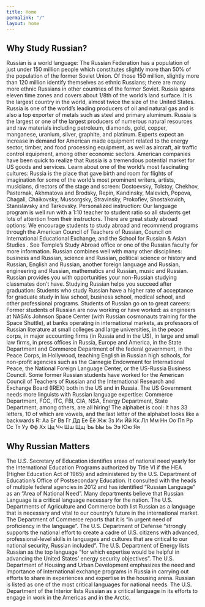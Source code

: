 ```yaml
---
title: Home
permalink: "/"
layout: home
---
```


## Why Study Russian?
  
Russian is a world language: The Russian Federation has a population of just under 150 million people which constitutes slightly more than 50% of the population of the former Soviet Union. Of those 150 million, slightly more than 120 million identify themselves as ethnic Russians; there are many more ethnic Russians in other countries of the former Soviet. Russia spans eleven time zones and covers about 1/8th of the world’s land surface. It is the largest country in the world, almost twice the size of the United States.
Russia is one of the world’s leading producers of oil and natural gas and is also a top exporter of metals such as steel and primary aluminum. Russia is the largest or one of the largest producers of numerous natural resources and raw materials including petroleum, diamonds, gold, copper, manganese, uranium, silver, graphite, and platinum. Experts expect an increase in demand for American made equipment related to the energy sector, timber, and food processing equipment, as well as aircraft, air traffic control equipment, among other economic sectors. American companies have been quick to realize that Russia is a tremendous potential market for US goods and services.
Learn about one of the world’s most fascinating cultures: Russia is the place that gave birth and room for flights of imagination for some of the world’s most prominent writers, artists, musicians, directors of the stage and screen: Dostoevsky, Tolstoy, Chekhov, Pasternak, Akhmatova and Brodsky, Repin, Kandinsky, Malevich, Popova, Chagall, Chaikovsky, Mussorgsky, Stravinsky, Prokofiev, Shostakovich, Stanislavsky and Tarkovsky.
Personalized instruction: Our language program is well run with a 1:10 teacher to student ratio so all students get lots of attention from their instructors.
There are great study abroad options: We encourage students to study abroad and recommend programs through the American Council of Teachers of Russian, Council on International Educational Exchange, and the School for Russian & Asian Studies . See Temple’s Study Abroad office or one of the Russian faculty for more information.
Russian combines well with many other disciplines: business and Russian, science and Russian, political science or history and Russian, English and Russian, another foreign language and Russian, engineering and Russian, mathematics and Russian, music and Russian. Russian provides you with opportunities your non-Russian studying classmates don’t have.
Studying Russian helps you succeed after graduation: Students who study Russian have a higher rate of acceptance for graduate study in law school, business school, medical school, and other professional programs.
Students of Russian go on to great careers: Former students of Russian are now working or have worked: as engineers at NASA’s Johnson Space Center (with Russian cosmonauts training for the Space Shuttle), at banks operating in international markets, as professors of Russian literature at small colleges and large universities, in the peace corps, in major accounting firms (in Russia and in the US), in large and small law firms, in press offices in Russia, Europe and America, in the State Department and Commerce Department of the federal government, in the Peace Corps, in Hollywood,  teaching English in Russian high schools, for non-profit agencies such as the Carnegie Endowment for International Peace, the National Foreign Language Center, or the US-Russia Business Council. Some former Russian students have worked for the American Council of Teachers of Russian and the International Research and Exchange Board (IREX) both in the US and in Russia.
The US Government needs more linguists with Russian language expertise: Commerce Department, FCC, ITC, FBI, CIA, NSA, Energy Department, State Department, among others, are all hiring!
The alphabet is cool: It has 33 letters, 10 of which are vowels, and the last letter of the alphabet looks like a backwards R:
Аа Бг Вв Гг Дд Ее Ёё Жж Зз Ии Йй
Кк Лл Мм Нн Оо Пп Рр Сс Тт Уу Фф
Хх Цц Чч Шш Щщ Ъь Ыы Ьь Ээ Юю Яя
  
## Why Russian Matters
  
The U.S. Secretary of Education identifies areas of national need yearly for the International Education Programs authorized by Title VI if the HEA (Higher Education Act of 1965) and administered by the U.S. Department of Education’s Office of Postsecondary Education. It consulted with the heads of multiple federal agencies in 2012 and has identified “Russian Language” as an “Area of National Need”.
Many departments believe that Russian Language is a critical language necessary for the nation.
The U.S. Departments of Agriculture and Commerce both list Russian as a language that is necessary and vital to our country’s future in the international market. The Department of Commerce reports that it is “in urgent need of proficiency in the language”.
The U.S. Department of Defense “strongly supports the national effort to create a cadre of U.S. citizens with advanced, professional-level skills in languages and cultures that are critical to our national security, Russian included”.
The U.S. Department of Energy lists Russian as the top language “for which expertise would be helpful in advancing the United States’ energy security objectives”.
The U.S. Department of Housing and Urban Development emphasizes the need and importance of international exchange programs in Russia in carrying out efforts to share in experiences and expertise in the housing arena. Russian is listed as one of the most critical languages for national needs.
The U.S. Department of the Interior lists Russian as a critical language in its efforts to engage in work in the Americas and in the Arctic.
